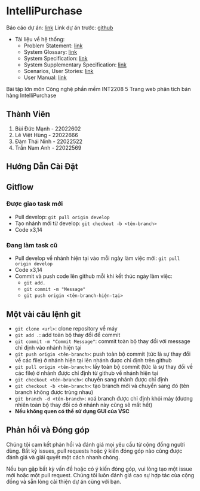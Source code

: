 # IntelliPurchase
Báo cáo dự án: [link](https://www.notion.so/B-o-c-o-d-n-6466d99781d04cd9954d3b9336898c2f)
Link dự án trước: [github](https://github.com/baitaploncnpm66/Mobile-e-commerce-review-sentiment-classification)
- Tài liệu về hệ thống:
    - Problem Statement: [link](https://www.notion.so/M-t-v-n-b2e73a30053c4f6cb587a579313c0ff7?pvs=21)
    - System Glossary: [link](https://www.notion.so/Ch-gi-i-h-th-ng-IntelliPurchase-d4f063a56cbd47ff87314c133c6407b0?pvs=21)
    - System Specification: [link](https://www.notion.so/c-t-h-th-ng-IntelliPurchase-66e49c81288241d19ba850a029ae237d?pvs=21)
    - System Supplementary Specification: [link](https://www.notion.so/c-t-b-sung-h-th-ng-IntelliPurchase-1c95bb4efb8a43a5a601621baf20ebf2?pvs=21)
    - Scenarios, User Stories: [link](https://www.notion.so/Scenarios-v-User-stories-41987e52c308475fac5aafa920805ae6?pvs=21)
    - User Manual: [link](https://www.notion.so/H-ng-d-n-s-d-ng-User-Manual-763c1e9529e04bccb7b9a24e78034a86?pvs=21)

Bài tập lớn môn Công nghệ phần mềm INT2208 5
Trang web phân tích bán hàng IntelliPurchase

## Thành Viên

1. Bùi Đức Mạnh - 22022602
2. Lê Việt Hùng - 22022666
3. Đàm Thái Ninh - 22022522
4. Trần Nam Anh - 22022569
## Hướng Dẫn Cài Đặt


## Gitflow
### Được giao task mới
- Pull develop: `git pull origin develop`
- Tạo nhánh mới từ develop: `git checkout -b <tên-branch>`
- Code x3,14
### Đang làm task cũ
- Pull develop về nhánh hiện tại vào mỗi ngày làm việc mới: `git pull origin develop`
- Code x3,14
- Commit và push code lên github mỗi khi kết thúc ngày làm việc:
  - `git add.`
  - `git commit -m "Message"`
  - `git push origin <tên-branch-hiện-tại>`

## Một vài câu lệnh git
- `git clone <url>`: clone repository về máy
- `git add .`: add toàn bộ thay đổi để commit
- `git commit -m "Commit Message"`: commit toàn bộ thay đổi với message chỉ định vào nhánh hiện tại
- `git push origin <tên-branch>`: push toàn bộ commit (tức là sự thay đổi về các file) ở nhánh hiện tại lên nhánh được chỉ định trên github
- `git pull origin <tên-branch>`: lấy toàn bộ commit (tức là sự thay đổi về các file) ở nhánh được chỉ định từ github về nhánh hiện tại
- `git checkout <tên-branch>`: chuyển sang nhánh được chỉ định
- `git checkout -b <tên-branch>`: tạo branch mới và chuyển sang đó (tên branch không được trùng nhau)
- `git branch -d <tên-branch>`: xoá branch được chỉ định khỏi máy (đương nhiên toàn bộ thay đổi có ở nhánh này cũng sẽ mất hết)
- **Nếu không quen có thể sử dụng GUI của VSC**

## Phản hồi và Đóng góp

Chúng tôi cam kết phản hồi và đánh giá mọi yêu cầu từ cộng đồng người dùng. Bất kỳ issues, pull requests hoặc ý kiến đóng góp nào cũng được đánh giá và giải quyết một cách nhanh chóng.

Nếu bạn gặp bất kỳ vấn đề hoặc có ý kiến đóng góp, vui lòng tạo một issue mới hoặc một pull request. Chúng tôi luôn đánh giá cao sự hợp tác của cộng đồng và sẵn lòng cải thiện dự án cùng với bạn.
